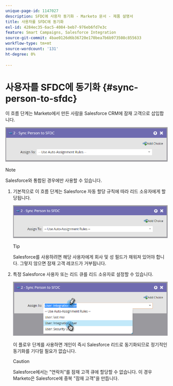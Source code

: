 ```yaml
---
unique-page-id: 1147027
description: SFDC에 사용자 동기화 - Marketo 문서 - 제품 설명서
title: 사용자를 SFDC에 동기화
exl-id: 4284ec35-6ac5-4084-beb7-976eb6fd7e3c
feature: Smart Campaigns, Salesforce Integration
source-git-commit: 4bae0126d6b36720e170bea7b6b973508c855633
workflow-type: tm+mt
source-wordcount: '131'
ht-degree: 0%

---
```


# 사용자를 SFDC에 동기화 {#sync-person-to-sfdc}

이 흐름 단계는 Marketo에서 만든 사람을 Salesforce CRM에 잠재 고객으로 삽입합니다.

![](assets/sync-person-to-sfdc.png)

>[!NOTE]
>
>Salesforce와 통합된 경우에만 사용할 수 있습니다.

1. 기본적으로 이 흐름 단계는 Salesforce 자동 할당 규칙에 따라 리드 소유자에게 할당됩니다.

   ![](assets/sync-person-to-sfdc.png)

   >[!TIP]
   >
   >Salesforce를 사용하려면 해당 사용자에게 회사 및 성 필드가 채워져 있어야 합니다. 그렇지 않으면 잠재 고객 레코드가 거부됩니다.

1. 특정 Salesforce 사용자 또는 리드 큐를 리드 소유자로 설정할 수 있습니다.

   ![](assets/sync-person-to-sfdc-2.png)

   이 플로우 단계를 사용하면 개인이 즉시 Salesforce 리드로 동기화되므로 정기적인 동기화를 기다릴 필요가 없습니다.

   >[!CAUTION]
   >
   >Salesforce에서는 &quot;연락처&quot;를 잠재 고객 큐에 할당할 수 없습니다. 이 경우 Marketo은 Salesforce에 중복 &quot;잠재 고객&quot;을 만듭니다.
